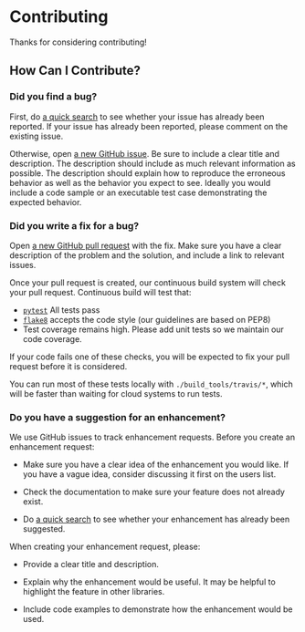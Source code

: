 # Contributing

Thanks for considering contributing!

## How Can I Contribute?

### Did you find a bug?

First, do [a quick search](https://github.com/AI2Incubator/Tacotron-2/issues) to see whether your issue has already been reported.
If your issue has already been reported, please comment on the existing issue.

Otherwise, open [a new GitHub issue](https://github.com/AI2Incubator/Tacotron-2/issues).  Be sure to include a clear title
and description.  The description should include as much relevant information as possible.  The description should
explain how to reproduce the erroneous behavior as well as the behavior you expect to see.  Ideally you would include a
code sample or an executable test case demonstrating the expected behavior.

### Did you write a fix for a bug?

Open [a new GitHub pull request](https://github.com/AI2Incubator/Tacotron-2/pulls) with the fix.  Make sure you have a clear
description of the problem and the solution, and include a link to relevant issues.

Once your pull request is created, our continuous build system will check your pull request.  Continuous
build will test that:

* [`pytest`](https://docs.pytest.org/en/latest/) All tests pass
* [`flake8`](https://github.com/PyCQA/flake8) accepts the code style (our guidelines are based on PEP8)
* Test coverage remains high. Please add unit tests so we maintain our code coverage.

If your code fails one of these checks, you will be expected to fix your pull request before it is considered.

You can run most of these tests locally with `./build_tools/travis/*`, which will be faster than waiting for
cloud systems to run tests.

### Do you have a suggestion for an enhancement?

We use GitHub issues to track enhancement requests.  Before you create an enhancement request:

* Make sure you have a clear idea of the enhancement you would like.  If you have a vague idea, consider discussing
it first on the users list.

* Check the documentation to make sure your feature does not already exist.

* Do [a quick search](https://github.com/AI2Incubator/Tacotron-2/issues) to see whether your enhancement has already been suggested.

When creating your enhancement request, please:

* Provide a clear title and description.

* Explain why the enhancement would be useful.  It may be helpful to highlight the feature in other libraries.

* Include code examples to demonstrate how the enhancement would be used.
